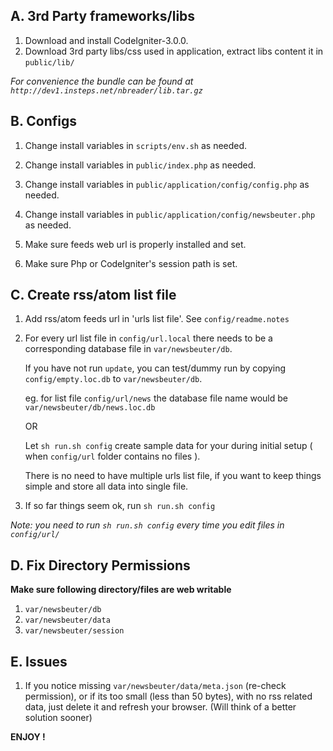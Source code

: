  

## A. 3rd Party frameworks/libs

1. Download and install CodeIgniter-3.0.0.
2. Download 3rd party libs/css used in application,
   extract libs content it in `public/lib/`

_For convenience the bundle can be found at `http://dev1.insteps.net/nbreader/lib.tar.gz`_

## B. Configs

1. Change install variables in `scripts/env.sh` as needed.

2. Change install variables in `public/index.php` as needed.

3. Change install variables in
   `public/application/config/config.php` as needed.

4. Change install variables in
   `public/application/config/newsbeuter.php` as needed.

5. Make sure feeds web url is properly installed and set.

6. Make sure Php or CodeIgniter's session path is set.

## C. Create rss/atom list file

1. Add rss/atom feeds url in 'urls list file'.
   See `config/readme.notes`

2. For every url list file in `config/url.local`
   there needs to be a corresponding database file
   in `var/newsbeuter/db`.

   If you have not run `update`, you can test/dummy run by
   copying `config/empty.loc.db` to `var/newsbeuter/db`.

   eg. for list file `config/url/news` the database file
   name would be `var/newsbeuter/db/news.loc.db`

   OR

   Let `sh run.sh config` create sample data for your during
   initial setup ( when `config/url` folder contains no files ).

   There is no need to have multiple urls list file,
   if you want to keep things simple and store all 
   data into single file.

3. If so far things seem ok, run `sh run.sh config`

_Note: you need to run `sh run.sh config` every time you edit files in `config/url/`_


## D. Fix Directory Permissions

**Make sure following directory/files are web writable**

1. `var/newsbeuter/db`
2. `var/newsbeuter/data`
3. `var/newsbeuter/session`

## E. Issues

1. If you notice missing `var/newsbeuter/data/meta.json` (re-check permission),
   or if its too small (less than 50 bytes), with no rss related data,
   just delete it and refresh your browser.
   (Will think of a better solution sooner)



**ENJOY !**



